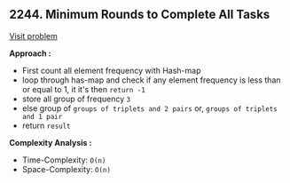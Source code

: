 ## 2244. Minimum Rounds to Complete All Tasks

[Visit problem](https://leetcode.com/problems/minimum-rounds-to-complete-all-tasks/description/)

**Approach :**<br>

-   First count all element frequency with Hash-map
-   loop through has-map and check if any element frequency is less than or equal to 1, it it's then `return -1`
-   store all group of frequency `3`
-   else group of `groups of triplets and 2 pairs` or, `groups of triplets and 1 pair`
-   return `result`

**Complexity Analysis :**<br>

-   Time-Complexity: `O(n)`
-   Space-Complexity: `O(n)`
